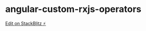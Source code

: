 # angular-custom-rxjs-operators

[Edit on StackBlitz ⚡️](https://stackblitz.com/edit/angular-afsqgg)